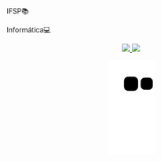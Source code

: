 

<p>
IFSP📚
</p>

<p> 
Informática💻
</p>

<div align="center">
  <a href="https://github.com/yasmin-vitoria">
  <img height="180em" src="https://github-readme-stats.vercel.app/api?username=yasmin-vitoria&show_icons=true&theme=dracula&include_all_commits=truecount_private=true"/>
  <img height="180em" src="https://github-readme-stats.vercel.app/api/top-langs/?username=yasmin-vitoria&layout=compact&langs_count=7&theme=dracula"/>

 ![Snake animation](https://github.com/rafaballerini/rafaballerini/blob/output/github-contribution-grid-snake.svg)
</div>
